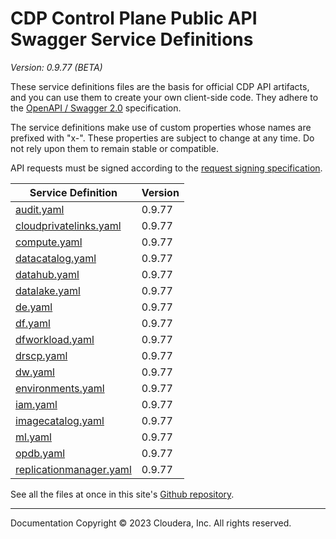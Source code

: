 # CDP Control Plane Public API Swagger Service Definitions

*Version: 0.9.77 (BETA)*

These service definitions files are the basis for official CDP API artifacts,
and you can use them to create your own client-side code. They adhere to the
[OpenAPI / Swagger 2.0](https://swagger.io/specification/v2/) specification.

The service definitions make use of custom properties whose names are prefixed
with "x-". These properties are subject to change at any time. Do not rely upon
them to remain stable or compatible.

API requests must be signed according to the
[request signing specification](request_signing.md).

| Service Definition | Version |
| --- | --- |
| [audit.yaml](./audit.yaml) | 0.9.77 |
| [cloudprivatelinks.yaml](./cloudprivatelinks.yaml) | 0.9.77 |
| [compute.yaml](./compute.yaml) | 0.9.77 |
| [datacatalog.yaml](./datacatalog.yaml) | 0.9.77 |
| [datahub.yaml](./datahub.yaml) | 0.9.77 |
| [datalake.yaml](./datalake.yaml) | 0.9.77 |
| [de.yaml](./de.yaml) | 0.9.77 |
| [df.yaml](./df.yaml) | 0.9.77 |
| [dfworkload.yaml](./dfworkload.yaml) | 0.9.77 |
| [drscp.yaml](./drscp.yaml) | 0.9.77 |
| [dw.yaml](./dw.yaml) | 0.9.77 |
| [environments.yaml](./environments.yaml) | 0.9.77 |
| [iam.yaml](./iam.yaml) | 0.9.77 |
| [imagecatalog.yaml](./imagecatalog.yaml) | 0.9.77 |
| [ml.yaml](./ml.yaml) | 0.9.77 |
| [opdb.yaml](./opdb.yaml) | 0.9.77 |
| [replicationmanager.yaml](./replicationmanager.yaml) | 0.9.77 |

See all the files at once in this site's
[Github repository](https://github.com/cloudera/cdp-dev-docs/tree/master/api-docs/swagger).

----

Documentation Copyright © 2023 Cloudera, Inc. All rights reserved.

